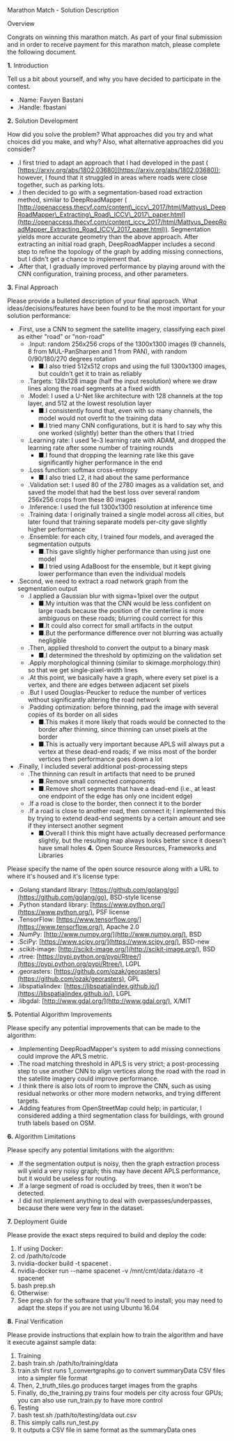 Marathon Match - Solution Description

Overview

Congrats on winning this marathon match. As part of your final submission and in order to receive payment for this marathon match, please complete the following document.

**1.** Introduction

Tell us a bit about yourself, and why you have decided to participate in the contest.

- .Name: Favyen Bastani
- .Handle: fbastani

**2.** Solution Development

How did you solve the problem? What approaches did you try and what choices did you make, and why? Also, what alternative approaches did you consider?

- .I first tried to adapt an approach that I had developed in the past ( [https://arxiv.org/abs/1802.03680](https://arxiv.org/abs/1802.03680)); however, I found that it struggled in areas where roads were close together, such as parking lots.
- .I then decided to go with a segmentation-based road extraction method, similar to DeepRoadMapper ( [http://openaccess.thecvf.com/content\_iccv\_2017/html/Mattyus\_DeepRoadMapper\_Extracting\_Road\_ICCV\_2017\_paper.html](http://openaccess.thecvf.com/content_iccv_2017/html/Mattyus_DeepRoadMapper_Extracting_Road_ICCV_2017_paper.html)). Segmentation yields more accurate geometry than the above approach. After extracting an initial road graph, DeepRoadMapper includes a second step to refine the topology of the graph by adding missing connections, but I didn&#39;t get a chance to implement that.
- .After that, I gradually improved performance by playing around with the CNN configuration, training process, and other parameters.

**3.** Final Approach

Please provide a bulleted description of your final approach. What ideas/decisions/features have been found to be the most important for your solution performance:

- .First, use a CNN to segment the satellite imagery, classifying each pixel as either &quot;road&quot; or &quot;non-road&quot;
  - .Input: random 256x256 crops of the 1300x1300 images (9 channels, 8 from MUL-PanSharpen and 1 from PAN), with random 0/90/180/270 degrees rotation
    - ■.I also tried 512x512 crops and using the full 1300x1300 images, but couldn&#39;t get it to train as reliably
  - .Targets: 128x128 image (half the input resolution) where we draw lines along the road segments at a fixed width
  - .Model: I used a U-Net like architecture with 128 channels at the top layer, and 512 at the lowest resolution layer
    - ■.I consistently found that, even with so many channels, the model would not overfit to the training data
    - ■.I tried many CNN configurations, but it is hard to say why this one worked (slightly) better than the others that I tried
  - .Learning rate: I used 1e-3 learning rate with ADAM, and dropped the learning rate after some number of training rounds
    - ■.I found that dropping the learning rate like this gave significantly higher performance in the end
  - .Loss function: softmax cross-entropy
    - ■.I also tried L2, it had about the same performance
  - .Validation set: I used 80 of the 2780 images as a validation set, and saved the model that had the best loss over several random 256x256 crops from these 80 images
  - .Inference: I used the full 1300x1300 resolution at inference time
  - .Training data: I originally trained a single model across all cities, but later found that training separate models per-city gave slightly higher performance
  - .Ensemble: for each city, I trained four models, and averaged the segmentation outputs
    - ■.This gave slightly higher performance than using just one model
    - ■.I tried using AdaBoost for the ensemble, but it kept giving lower performance than even the individual models
- .Second, we need to extract a road network graph from the segmentation output
  - .I applied a Gaussian blur with sigma=1pixel over the output
    - ■.My intuition was that the CNN would be less confident on large roads because the position of the centerline is more ambiguous on these roads; blurring could correct for this
    - ■.It could also correct for small artifacts in the output
    - ■.But the performance difference over not blurring was actually negligible
  - .Then, applied threshold to convert the output to a binary mask
    - ■.I determined the threshold by optimizing on the validation set
  - .Apply morphological thinning (similar to skimage.morphology.thin) so that we get single-pixel-width lines
  - .At this point, we basically have a graph, where every set pixel is a vertex, and there are edges between adjacent set pixels
  - .But I used Douglas-Peucker to reduce the number of vertices without significantly altering the road network
  - .Padding optimization: before thinning, pad the image with several copies of its border on all sides
    - ■.This makes it more likely that roads would be connected to the border after thinning, since thinning can unset pixels at the border
    - ■.This is actually very important because APLS will always put a vertex at these dead-end roads; if we miss most of the border vertices then performance goes down a lot
- .Finally, I included several additional post-processing steps
  - .The thinning can result in artifacts that need to be pruned
    - ■.Remove small connected components
    - ■.Remove short segments that have a dead-end (i.e., at least one endpoint of the edge has only one incident edge)
  - .If a road is close to the border, then connect it to the border
  - .If a road is close to another road, then connect it; I implemented this by trying to extend dead-end segments by a certain amount and see if they intersect another segment
    - ■.Overall I think this might have actually decreased performance slightly, but the resulting map always looks better since it doesn&#39;t have small holes
**4.** Open Source Resources, Frameworks and Libraries

Please specify the name of the open source resource along with a URL to where it&#39;s housed and it&#39;s license type:

- .Golang standard library: [https://github.com/golang/go](https://github.com/golang/go), BSD-style license
- .Python standard library: [https://www.python.org/](https://www.python.org/), PSF license
- .TensorFlow: [https://www.tensorflow.org/](https://www.tensorflow.org/), Apache 2.0
- .NumPy: [http://www.numpy.org/](http://www.numpy.org/), BSD
- .SciPy: [https://www.scipy.org/](https://www.scipy.org/), BSD-new
- .scikit-image: [http://scikit-image.org/](http://scikit-image.org/), BSD
- .rtree: [https://pypi.python.org/pypi/Rtree/](https://pypi.python.org/pypi/Rtree/), LGPL
- .georasters: [https://github.com/ozak/georasters](https://github.com/ozak/georasters), GPL
- .libspatialindex: [https://libspatialindex.github.io/](https://libspatialindex.github.io/), LGPL
- .libgdal: [http://www.gdal.org/](http://www.gdal.org/), X/MIT

**5.** Potential Algorithm Improvements

Please specify any potential improvements that can be made to the algorithm:

- .Implementing DeepRoadMapper&#39;s system to add missing connections could improve the APLS metric.
- .The road matching threshold in APLS is very strict; a post-processing step to use another CNN to align vertices along the road with the road in the satellite imagery could improve performance.
- .I think there is also lots of room to improve the CNN, such as using residual networks or other more modern networks, and trying different targets.
- .Adding features from OpenStreetMap could help; in particular, I considered adding a third segmentation class for buildings, with ground truth labels based on OSM.

**6.** Algorithm Limitations

Please specify any potential limitations with the algorithm:

- .If the segmentation output is noisy, then the graph extraction process will yield a very noisy graph; this may have decent APLS performance, but it would be useless for routing.
- .If a large segment of road is occluded by trees, then it won&#39;t be detected.
- .I did not implement anything to deal with overpasses/underpasses, because there were very few in the dataset.

**7.** Deployment Guide

Please provide the exact steps required to build and deploy the code:

1. If using Docker:
  1. cd /path/to/code
  2. nvidia-docker build -t spacenet .
  3. nvidia-docker run --name spacenet -v /mnt/cmt/data:/data:ro -it spacenet
  4. bash prep.sh
2. Otherwise:
  1. See prep.sh for the software that you&#39;ll need to install; you may need to adapt the steps if you are not using Ubuntu 16.04

**8.** Final Verification

Please provide instructions that explain how to train the algorithm and have it execute against sample data:

1. Training
  1. bash train.sh /path/to/training/data
  2. train.sh first runs 1\_convertgraphs.go to convert summaryData CSV files into a simpler file format
  3. Then, 2\_truth\_tiles.go produces target images from the graphs
  4. Finally, do\_the\_training.py trains four models per city across four GPUs; you can also use run\_train.py to have more control
2. Testing
  1. bash test.sh /path/to/testing/data out.csv
  2. This simply calls run\_test.py
  3. It outputs a CSV file in same format as the summaryData ones

